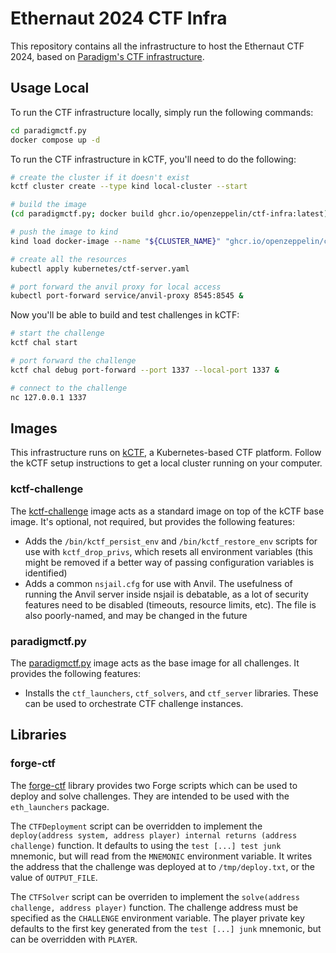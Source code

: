 # Ethernaut 2024 CTF Infra

This repository contains all the infrastructure to host the Ethernaut CTF 2024, based on [Paradigm's CTF infrastructure]([https://ctf.paradigm.xyz](https://github.com/paradigmxyz/paradigm-ctf-infrastructure)).

## Usage Local

To run the CTF infrastructure locally, simply run the following commands:

```bash
cd paradigmctf.py
docker compose up -d
```

To run the CTF infrastructure in kCTF, you'll need to do the following:

```bash
# create the cluster if it doesn't exist
kctf cluster create --type kind local-cluster --start

# build the image
(cd paradigmctf.py; docker build ghcr.io/openzeppelin/ctf-infra:latest)

# push the image to kind
kind load docker-image --name "${CLUSTER_NAME}" "ghcr.io/openzeppelin/ctf-infra:latest"

# create all the resources
kubectl apply kubernetes/ctf-server.yaml

# port forward the anvil proxy for local access
kubectl port-forward service/anvil-proxy 8545:8545 &
```

Now you'll be able to build and test challenges in kCTF:
```bash
# start the challenge
kctf chal start

# port forward the challenge
kctf chal debug port-forward --port 1337 --local-port 1337 &

# connect to the challenge
nc 127.0.0.1 1337
```

## Images

This infrastructure runs on [kCTF](https://google.github.io/kctf/), a Kubernetes-based CTF platform. Follow the kCTF setup instructions to get a local cluster running on your computer.

### kctf-challenge
The [kctf-challenge](/kctf-challenge/) image acts as a standard image on top of the kCTF base image. It's optional, not required, but provides the following features:
- Adds the `/bin/kctf_persist_env` and `/bin/kctf_restore_env` scripts for use with `kctf_drop_privs`, which resets all environment variables (this might be removed if a better way of passing configuration variables is identified)
- Adds a common `nsjail.cfg` for use with Anvil. The usefulness of running the Anvil server inside nsjail is debatable, as a lot of security features need to be disabled (timeouts, resource limits, etc). The file is also poorly-named, and may be changed in the future

### paradigmctf.py
The [paradigmctf.py](/paradigmctf.py/) image acts as the base image for all challenges. It provides the following features:
- Installs the `ctf_launchers`, `ctf_solvers`, and `ctf_server` libraries. These can be used to orchestrate CTF challenge instances.

## Libraries

### forge-ctf
The [forge-ctf](/forge-ctf/) library provides two Forge scripts which can be used to deploy and solve challenges. They are intended to be used with the `eth_launchers` package.

The `CTFDeployment` script can be overridden to implement the `deploy(address system, address player) internal returns (address challenge)` function. It defaults to using the `test [...] test junk` mnemonic, but will read from the `MNEMONIC` environment variable. It writes the address that the challenge was deployed at to `/tmp/deploy.txt`, or the value of `OUTPUT_FILE`.

The `CTFSolver` script can be overriden to implement the `solve(address challenge, address player)` function. The challenge address must be specified as the `CHALLENGE` environment variable. The player private key defaults to the first key generated from the `test [...] junk` mnemonic, but can be overridden with `PLAYER`.
